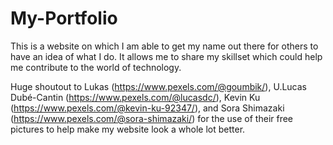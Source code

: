 # My-Portfolio
This is a website on which I am able to get my name out there for others to have an idea of what I do. It allows me to share my skillset which could help me contribute to the world of technology.

Huge shoutout to Lukas (https://www.pexels.com/@goumbik/), U.Lucas Dubé-Cantin (https://www.pexels.com/@lucasdc/), Kevin Ku (https://www.pexels.com/@kevin-ku-92347/), and Sora Shimazaki (https://www.pexels.com/@sora-shimazaki/) for the use of their free pictures to help make my website look a whole lot better.
